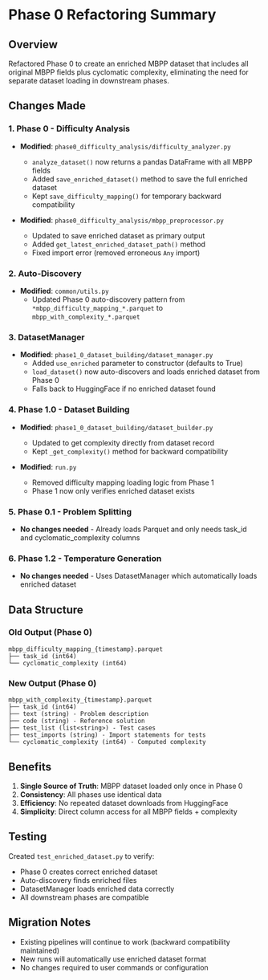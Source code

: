 # Phase 0 Refactoring Summary

## Overview
Refactored Phase 0 to create an enriched MBPP dataset that includes all original MBPP fields plus cyclomatic complexity, eliminating the need for separate dataset loading in downstream phases.

## Changes Made

### 1. Phase 0 - Difficulty Analysis
- **Modified**: `phase0_difficulty_analysis/difficulty_analyzer.py`
  - `analyze_dataset()` now returns a pandas DataFrame with all MBPP fields
  - Added `save_enriched_dataset()` method to save the full enriched dataset
  - Kept `save_difficulty_mapping()` for temporary backward compatibility
  
- **Modified**: `phase0_difficulty_analysis/mbpp_preprocessor.py`
  - Updated to save enriched dataset as primary output
  - Added `get_latest_enriched_dataset_path()` method
  - Fixed import error (removed erroneous `Any` import)

### 2. Auto-Discovery
- **Modified**: `common/utils.py`
  - Updated Phase 0 auto-discovery pattern from `*mbpp_difficulty_mapping_*.parquet` to `mbpp_with_complexity_*.parquet`

### 3. DatasetManager
- **Modified**: `phase1_0_dataset_building/dataset_manager.py`
  - Added `use_enriched` parameter to constructor (defaults to True)
  - `load_dataset()` now auto-discovers and loads enriched dataset from Phase 0
  - Falls back to HuggingFace if no enriched dataset found

### 4. Phase 1.0 - Dataset Building
- **Modified**: `phase1_0_dataset_building/dataset_builder.py`
  - Updated to get complexity directly from dataset record
  - Kept `_get_complexity()` method for backward compatibility
  
- **Modified**: `run.py`
  - Removed difficulty mapping loading logic from Phase 1
  - Phase 1 now only verifies enriched dataset exists

### 5. Phase 0.1 - Problem Splitting
- **No changes needed** - Already loads Parquet and only needs task_id and cyclomatic_complexity columns

### 6. Phase 1.2 - Temperature Generation
- **No changes needed** - Uses DatasetManager which automatically loads enriched dataset

## Data Structure

### Old Output (Phase 0)
```
mbpp_difficulty_mapping_{timestamp}.parquet
├── task_id (int64)
└── cyclomatic_complexity (int64)
```

### New Output (Phase 0)
```
mbpp_with_complexity_{timestamp}.parquet
├── task_id (int64)
├── text (string) - Problem description
├── code (string) - Reference solution
├── test_list (list<string>) - Test cases
├── test_imports (string) - Import statements for tests
└── cyclomatic_complexity (int64) - Computed complexity
```

## Benefits
1. **Single Source of Truth**: MBPP dataset loaded only once in Phase 0
2. **Consistency**: All phases use identical data
3. **Efficiency**: No repeated dataset downloads from HuggingFace
4. **Simplicity**: Direct column access for all MBPP fields + complexity

## Testing
Created `test_enriched_dataset.py` to verify:
- Phase 0 creates correct enriched dataset
- Auto-discovery finds enriched files
- DatasetManager loads enriched data correctly
- All downstream phases are compatible

## Migration Notes
- Existing pipelines will continue to work (backward compatibility maintained)
- New runs will automatically use enriched dataset format
- No changes required to user commands or configuration